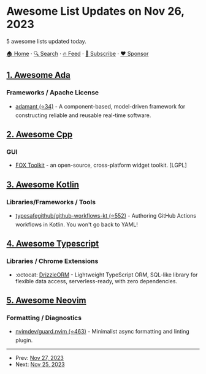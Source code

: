 # Awesome List Updates on Nov 26, 2023

5 awesome lists updated today.

[🏠 Home](/README.md) · [🔍 Search](https://www.trackawesomelist.com/search/) · [🔥 Feed](https://www.trackawesomelist.com/rss.xml) · [📮 Subscribe](https://trackawesomelist.us17.list-manage.com/subscribe?u=d2f0117aa829c83a63ec63c2f&id=36a103854c) · [❤️  Sponsor](https://github.com/sponsors/theowenyoung)



## [1. Awesome Ada](/content/ohenley/awesome-ada/README.md)

### Frameworks / Apache License

*   [adamant (⭐34)](https://github.com/lasp/adamant) - A component-based, model-driven framework for constructing reliable and reusable real-time software.

## [2. Awesome Cpp](/content/fffaraz/awesome-cpp/README.md)

### GUI

*   [FOX Toolkit](http://fox-toolkit.org) - an open-source, cross-platform widget toolkit. \[LGPL]

## [3. Awesome Kotlin](/content/KotlinBy/awesome-kotlin/README.md)

### Libraries/Frameworks / Tools

*   [typesafegithub/github-workflows-kt (⭐552)](https://github.com/typesafegithub/github-workflows-kt) - Authoring GitHub Actions workflows in Kotlin. You won't go back to YAML!

## [4. Awesome Typescript](/content/dzharii/awesome-typescript/README.md)

### Libraries / Chrome Extensions

*   :octocat: [DrizzleORM](https://orm.drizzle.team/) - Lightweight TypeScript ORM, SQL-like library for flexible data access, serverless-ready, with zero dependencies.

## [5. Awesome Neovim](/content/rockerBOO/awesome-neovim/README.md)

### Formatting / Diagnostics

*   [nvimdev/guard.nvim (⭐463)](https://github.com/nvimdev/guard.nvim) - Minimalist async formatting and linting plugin.

---

- Prev: [Nov 27, 2023](/content/2023/11/27/README.md)
- Next: [Nov 25, 2023](/content/2023/11/25/README.md)